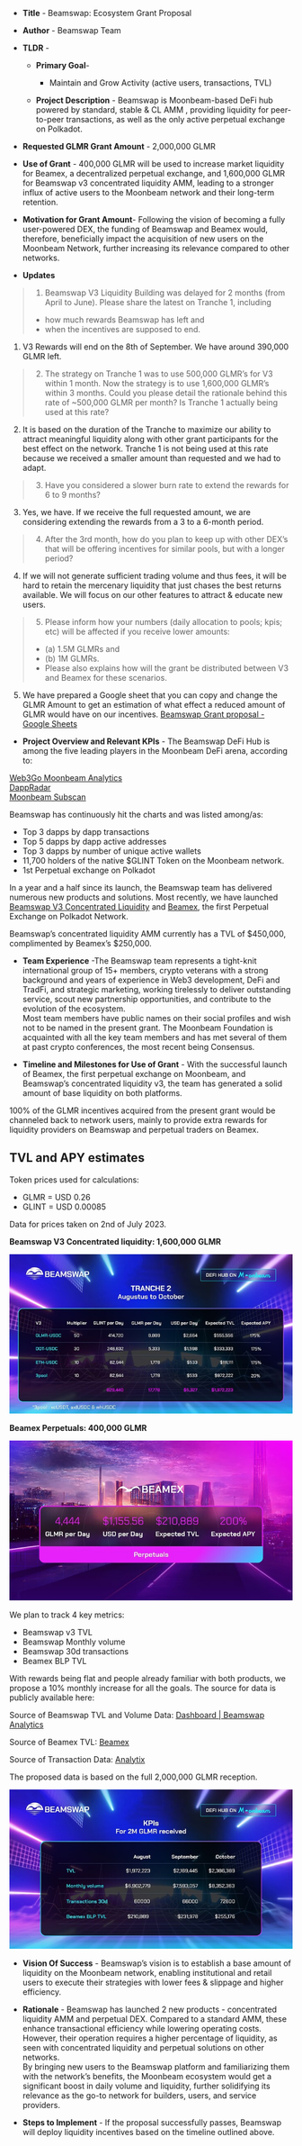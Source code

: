-   **Title**  - Beamswap: Ecosystem Grant Proposal
    
-   **Author**  - Beamswap Team
    
-   **TLDR**  -
    
    -   **Primary Goal**-
        
        -   Maintain and Grow Activity (active users, transactions, TVL)
    -   **Project Description**  - Beamswap is Moonbeam-based DeFi hub powered by standard, stable & CL AMM , providing liquidity for peer-to-peer transactions, as well as the only active perpetual exchange on Polkadot.
        
-   **Requested GLMR Grant Amount**  - 2,000,000 GLMR
    
-   **Use of Grant**  - 400,000 GLMR will be used to increase market liquidity for Beamex, a decentralized perpetual exchange, and 1,600,000 GLMR for Beamswap v3 concentrated liquidity AMM, leading to a stronger influx of active users to the Moonbeam network and their long-term retention.
    
-   **Motivation for Grant Amount**- Following the vision of becoming a fully user-powered DEX, the funding of Beamswap and Beamex would, therefore, beneficially impact the acquisition of new users on the Moonbeam Network, further increasing its relevance compared to other networks.
    
-   **Updates**
    

> 1.  Beamswap V3 Liquidity Building was delayed for 2 months (from April to June). Please share the latest on Tranche 1, including
> 
> -   how much rewards Beamswap has left and
> -   when the incentives are supposed to end.

1.  V3 Rewards will end on the 8th of September. We have around 390,000 GLMR left.

> 2.  The strategy on Tranche 1 was to use 500,000 GLMR’s for V3 within 1 month. Now the strategy is to use 1,600,000 GLMR’s within 3 months. Could you please detail the rationale behind this rate of ~500,000 GLMR per month? Is Tranche 1 actually being used at this rate?

2.  It is based on the duration of the Tranche to maximize our ability to attract meaningful liquidity along with other grant participants for the best effect on the network. Tranche 1 is not being used at this rate because we received a smaller amount than requested and we had to adapt.

> 3.  Have you considered a slower burn rate to extend the rewards for 6 to 9 months?

3.  Yes, we have. If we receive the full requested amount, we are considering extending the rewards from a 3 to a 6-month period.

> 4.  After the 3rd month, how do you plan to keep up with other DEX’s that will be offering incentives for similar pools, but with a longer period?

4.  If we will not generate sufficient trading volume and thus fees, it will be hard to retain the mercenary liquidity that just chases the best returns available. We will focus on our other features to attract & educate new users.

> 5.  Please inform how your numbers (daily allocation to pools; kpis; etc) will be affected if you receive lower amounts:
> 
> -   (a) 1.5M GLMRs and
> -   (b) 1M GLMRs.
> -   Please also explains how will the grant be distributed between V3 and Beamex for these scenarios.

5.  We have prepared a Google sheet that you can copy and change the GLMR Amount to get an estimation of what effect a reduced amount of GLMR would have on our incentives.  [Beamswap Grant proposal - Google Sheets](https://docs.google.com/spreadsheets/d/1dbTNQ8JpFdkYIvkXeEZO2tLQbXQOGQusinzmXSykBnY/edit?usp=sharing)

-   **Project Overview and Relevant KPIs**  - The Beamswap DeFi Hub is among the five leading players in the Moonbeam DeFi arena, according to:

[Web3Go Moonbeam Analytics](http://app.web3go.xyz/#/MoonbeamPublicDashboard)  
[DappRadar](https://dappradar.com/rankings/protocol/moonbeam)  
[Moonbeam Subscan](https://moonbeam.subscan.io/erc20_token)

Beamswap has continuously hit the charts and was listed among/as:

-   Top 3 dapps by dapp transactions
-   Top 5 dapps by dapp active addresses
-   Top 3 dapps by number of unique active wallets
-   11,700 holders of the native $GLINT Token on the Moonbeam network.
-   1st Perpetual exchange on Polkadot

In a year and a half since its launch, the Beamswap team has delivered numerous new products and solutions. Most recently, we have launched  [Beamswap V3 Concentrated Liquidity](https://medium.com/beamswap/breaking-beamswap-upgrades-to-v3-boosts-capital-efficiency-for-moonbeam-based-defi-374260b8e14a)  and  [Beamex](https://medium.com/beamswap/announcing-beamex-a-decentralized-perpetual-exchange-f8a81b0447cf), the first Perpetual Exchange on Polkadot Network.

Beamswap’s concentrated liquidity AMM currently has a TVL of $450,000, complimented by Beamex’s $250,000.

-   **Team Experience**  -The Beamswap team represents a tight-knit international group of 15+ members, crypto veterans with a strong background and years of experience in Web3 development, DeFi and TradFi, and strategic marketing, working tirelessly to deliver outstanding service, scout new partnership opportunities, and contribute to the evolution of the ecosystem.  
    Most team members have public names on their social profiles and wish not to be named in the present grant. The Moonbeam Foundation is acquainted with all the key team members and has met several of them at past crypto conferences, the most recent being Consensus.
    
-   **Timeline and Milestones for Use of Grant**  - With the successful launch of Beamex, the first perpetual exchange on Moonbeam, and Beamswap’s concentrated liquidity v3, the team has generated a solid amount of base liquidity on both platforms.
    

100% of the GLMR incentives acquired from the present grant would be channeled back to network users, mainly to provide extra rewards for liquidity providers on Beamswap and perpetual traders on Beamex.

## TVL and APY estimates

Token prices used for calculations:

-   GLMR = USD 0.26
-   GLINT = USD 0.00085

Data for prices taken on 2nd of July 2023.

**Beamswap V3 Concentrated liquidity: 1,600,000 GLMR**  

![image1](assets/beamswap2/image1.jpeg)

**Beamex Perpetuals: 400,000 GLMR**  

![image2](assets/beamswap2/image2.jpeg)

We plan to track 4 key metrics:

-   Beamswap v3 TVL
-   Beamswap Monthly volume
-   Beamswap 30d transactions
-   Beamex BLP TVL

With rewards being flat and people already familiar with both products, we propose a 10% monthly increase for all the goals. The source for data is publicly available here:

Source of Beamswap TVL and Volume Data:  [Dashboard | Beamswap Analytics](https://analytics.beamswap.io/all)

Source of Beamex TVL:  [Beamex](https://beamex.exchange/#/dashboard)

Source of Transaction Data:  [Analytix](https://analytix.web3go.xyz/layout/dashboardDetail/c99f7e10-de9c-4d9f-992b-279b6e0ae2e2?date_filter=past90days&text=Beamswap&text_is_not=)

The proposed data is based on the full 2,000,000 GLMR reception.

![image3](assets/beamswap2/image3.jpeg)

-  **Vision Of Success**  - Beamswap’s vision is to establish a base amount of liquidity on the Moonbeam network, enabling institutional and retail users to execute their strategies with lower fees & slippage and higher efficiency.
    
-  **Rationale**  - Beamswap has launched 2 new products - concentrated liquidity AMM and perpetual DEX. Compared to a standard AMM, these enhance transactional efficiency while lowering operating costs. However, their operation requires a higher percentage of liquidity, as seen with concentrated liquidity and perpetual solutions on other networks.  
    By bringing new users to the Beamswap platform and familiarizing them with the network’s benefits, the Moonbeam ecosystem would get a significant boost in daily volume and liquidity, further solidifying its relevance as the go-to network for builders, users, and service providers.
    
-  **Steps to Implement**  - If the proposal successfully passes, Beamswap will deploy liquidity incentives based on the timeline outlined above.